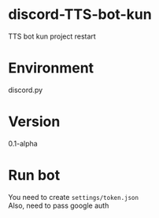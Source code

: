 # discord-TTS-bot-kun
TTS bot kun
project restart

# Environment
discord.py

# Version
0.1-alpha

# Run bot
You need to create
`settings/token.json`  
Also, need to pass google auth

